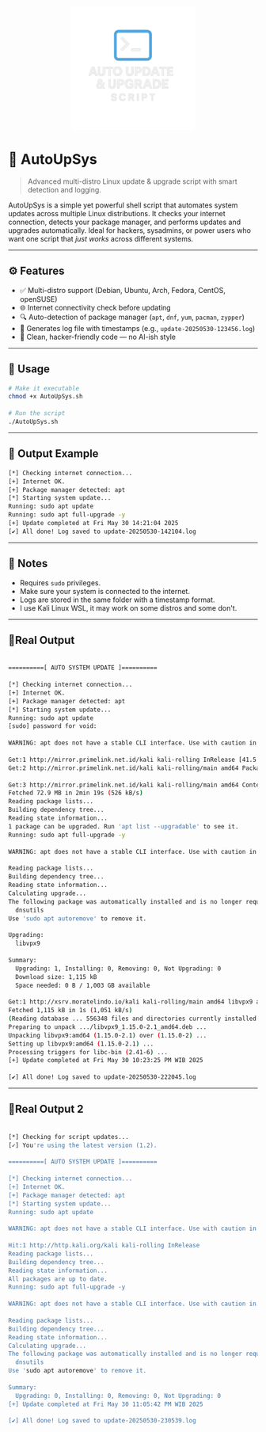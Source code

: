 <p align="center">
   <img src="logo.png" width="250" alt="scrip automatic update && upgrade">
</p>

# 🔄 AutoUpSys

> Advanced multi-distro Linux update & upgrade script with smart detection and logging.

AutoUpSys is a simple yet powerful shell script that automates system updates across multiple Linux distributions. It checks your internet connection, detects your package manager, and performs updates and upgrades automatically. Ideal for hackers, sysadmins, or power users who want one script that *just works* across different systems.

---

## ⚙️ Features

- ✅ Multi-distro support (Debian, Ubuntu, Arch, Fedora, CentOS, openSUSE)
- 🌐 Internet connectivity check before updating
- 🔍 Auto-detection of package manager (`apt`, `dnf`, `yum`, `pacman`, `zypper`)
- 📄 Generates log file with timestamps (e.g., `update-20250530-123456.log`)
- 🧠 Clean, hacker-friendly code — no AI-ish style

---

## 🚀 Usage

```bash
# Make it executable
chmod +x AutoUpSys.sh

# Run the script
./AutoUpSys.sh
```

---

## 📁 Output Example

```bash
[*] Checking internet connection...
[+] Internet OK.
[+] Package manager detected: apt
[*] Starting system update...
Running: sudo apt update
Running: sudo apt full-upgrade -y
[+] Update completed at Fri May 30 14:21:04 2025
[✔] All done! Log saved to update-20250530-142104.log
```
---

## 🧠 Notes
- Requires ```sudo``` privileges.
- Make sure your system is connected to the internet.
- Logs are stored in the same folder with a timestamp format.
- I use Kali Linux WSL, it may work on some distros and some don't.

---

## 🔹Real Output 

```bash

==========[ AUTO SYSTEM UPDATE ]==========

[*] Checking internet connection...
[+] Internet OK.
[+] Package manager detected: apt
[*] Starting system update...
Running: sudo apt update
[sudo] password for void:

WARNING: apt does not have a stable CLI interface. Use with caution in scripts.

Get:1 http://mirror.primelink.net.id/kali kali-rolling InRelease [41.5 kB]
Get:2 http://mirror.primelink.net.id/kali kali-rolling/main amd64 Packages [21.0 MB]

Get:3 http://mirror.primelink.net.id/kali kali-rolling/main amd64 Contents (deb) [51.9 MB]
Fetched 72.9 MB in 2min 19s (526 kB/s)
Reading package lists...
Building dependency tree...
Reading state information...
1 package can be upgraded. Run 'apt list --upgradable' to see it.
Running: sudo apt full-upgrade -y

WARNING: apt does not have a stable CLI interface. Use with caution in scripts.

Reading package lists...
Building dependency tree...
Reading state information...
Calculating upgrade...
The following package was automatically installed and is no longer required:
  dnsutils
Use 'sudo apt autoremove' to remove it.

Upgrading:
  libvpx9

Summary:
  Upgrading: 1, Installing: 0, Removing: 0, Not Upgrading: 0
  Download size: 1,115 kB
  Space needed: 0 B / 1,003 GB available

Get:1 http://xsrv.moratelindo.io/kali kali-rolling/main amd64 libvpx9 amd64 1.15.0-2.1 [1,115 kB]
Fetched 1,115 kB in 1s (1,051 kB/s)
(Reading database ... 556348 files and directories currently installed.)
Preparing to unpack .../libvpx9_1.15.0-2.1_amd64.deb ...
Unpacking libvpx9:amd64 (1.15.0-2.1) over (1.15.0-2) ...
Setting up libvpx9:amd64 (1.15.0-2.1) ...
Processing triggers for libc-bin (2.41-6) ...
[+] Update completed at Fri May 30 10:23:25 PM WIB 2025

[✔] All done! Log saved to update-20250530-222045.log
```
---

## 🔹Real Output 2

```bash

[*] Checking for script updates...
[✓] You're using the latest version (1.2).

==========[ AUTO SYSTEM UPDATE ]==========

[*] Checking internet connection...
[+] Internet OK.
[+] Package manager detected: apt
[*] Starting system update...
Running: sudo apt update

WARNING: apt does not have a stable CLI interface. Use with caution in scripts.

Hit:1 http://http.kali.org/kali kali-rolling InRelease
Reading package lists...
Building dependency tree...
Reading state information...
All packages are up to date.
Running: sudo apt full-upgrade -y

WARNING: apt does not have a stable CLI interface. Use with caution in scripts.

Reading package lists...
Building dependency tree...
Reading state information...
Calculating upgrade...
The following package was automatically installed and is no longer required:
  dnsutils
Use 'sudo apt autoremove' to remove it.

Summary:
  Upgrading: 0, Installing: 0, Removing: 0, Not Upgrading: 0
[+] Update completed at Fri May 30 11:05:42 PM WIB 2025

[✔] All done! Log saved to update-20250530-230539.log
```